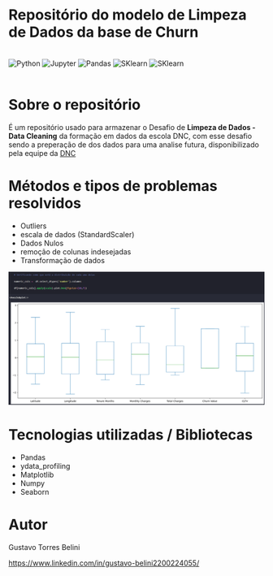 # Repositório do modelo de Limpeza de Dados da base de Churn

<div style= 'display: inline_block'><br/>
    <img alt='Python' src='https://img.shields.io/badge/python-3670A0?style=for-the-badge&logo=python&logoColor=ffdd54'>
    <img alt='Jupyter' src='https://img.shields.io/badge/jupyter-%23FA0F00.svg?style=for-the-badge&logo=jupyter&logoColor=white'>
    <img alt='Pandas' src='https://img.shields.io/badge/pandas-%23150458.svg?style=for-the-badge&logo=pandas&logoColor=white'>
    <img alt='SKlearn' src='https://img.shields.io/badge/scikit--learn-%23F7931E.svg?style=for-the-badge&logo=scikit-learn&logoColor=white'>
    <img alt='SKlearn' src='https://img.shields.io/badge/Matplotlib-%23ffffff.svg?style=for-the-badge&logo=Matplotlib&logoColor=black'>
</div><br>



# Sobre o repositório

É um repositório usado para armazenar o Desafio de  **Limpeza de Dados - Data Cleaning** da formação em dados da escola DNC, com esse desafio sendo a preperação de dos dados para uma analise futura, disponibilizado pela equipe da [DNC](https://www.escoladnc.com.br/ "Site da DNC")

# Métodos e tipos de problemas resolvidos
- Outliers
- escala de dados (StandardScaler)
- Dados Nulos
- remoção de colunas indesejadas
- Transformação de dados


![Dashboard BI](https://github.com/GTBelini22/prj_churn_clientes_Case_IBM/blob/main/assets/Verificando%20Outliers.png)

# Tecnologias utilizadas / Bibliotecas
- Pandas
- ydata_profiling
- Matplotlib
- Numpy
- Seaborn


# Autor

Gustavo Torres Belini

https://www.linkedin.com/in/gustavo-belini2200224055/
